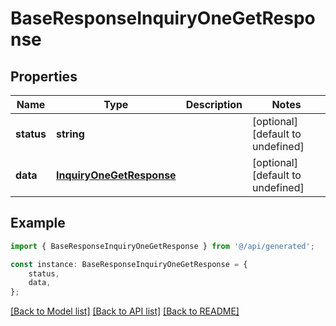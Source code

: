 # BaseResponseInquiryOneGetResponse


## Properties

Name | Type | Description | Notes
------------ | ------------- | ------------- | -------------
**status** | **string** |  | [optional] [default to undefined]
**data** | [**InquiryOneGetResponse**](InquiryOneGetResponse.md) |  | [optional] [default to undefined]

## Example

```typescript
import { BaseResponseInquiryOneGetResponse } from '@/api/generated';

const instance: BaseResponseInquiryOneGetResponse = {
    status,
    data,
};
```

[[Back to Model list]](../README.md#documentation-for-models) [[Back to API list]](../README.md#documentation-for-api-endpoints) [[Back to README]](../README.md)
